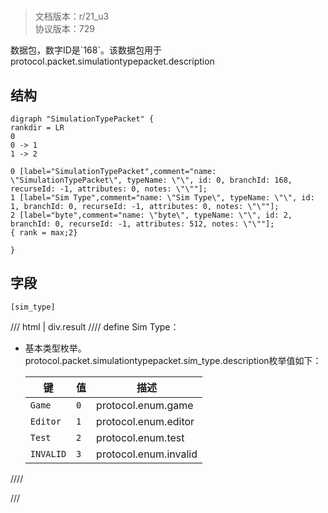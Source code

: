 # <!-- md:samp SimulationTypePacket -->

> 文档版本：r/21_u3<br/>协议版本：729

<!-- md:samp SimulationTypePacket -->数据包，数字ID是`168`。该数据包用于protocol.packet.simulationtypepacket.description

## 结构

```viz
digraph "SimulationTypePacket" {
rankdir = LR
0
0 -> 1
1 -> 2

0 [label="SimulationTypePacket",comment="name: \"SimulationTypePacket\", typeName: \"\", id: 0, branchId: 168, recurseId: -1, attributes: 0, notes: \"\""];
1 [label="Sim Type",comment="name: \"Sim Type\", typeName: \"\", id: 1, branchId: 0, recurseId: -1, attributes: 0, notes: \"\""];
2 [label="byte",comment="name: \"byte\", typeName: \"\", id: 2, branchId: 0, recurseId: -1, attributes: 512, notes: \"\""];
{ rank = max;2}

}

```

## 字段

```title='SimulationTypePacket'
[sim_type]
```

/// html | div.result
//// define
Sim Type：<!-- md:samp byte -->

- 基本类型枚举。protocol.packet.simulationtypepacket.sim_type.description枚举值如下：

  |键|值|描述|
  |---|---|---|
  |`Game`|`0`|protocol.enum.game|
  |`Editor`|`1`|protocol.enum.editor|
  |`Test`|`2`|protocol.enum.test|
  |`INVALID`|`3`|protocol.enum.invalid|



////

///

